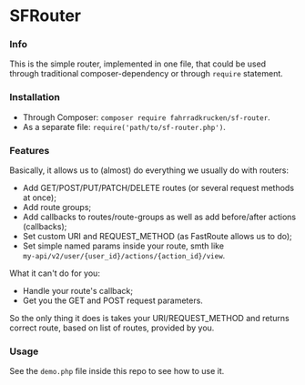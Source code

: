 # SFRouter

### Info

This is the simple router, implemented in one file, that could be used 
through traditional composer-dependency or through `require` statement.

### Installation

* Through Composer: `composer require fahrradkrucken/sf-router`.
* As a separate file: `require('path/to/sf-router.php')`.

### Features

Basically, it allows us to (almost) do everything we usually do with routers:
* Add GET/POST/PUT/PATCH/DELETE routes (or several request methods at once);
* Add route groups;
* Add callbacks to routes/route-groups as well as add before/after actions
(callbacks);
* Set custom URI and REQUEST_METHOD (as FastRoute allows us to do);
* Set simple named params inside your route, smth like  
`my-api/v2/user/{user_id}/actions/{action_id}/view`.

What it can't do for you:
* Handle your route's callback;
* Get you the GET and POST request parameters.

So the only thing it does is takes your URI/REQUEST_METHOD and returns 
correct route, based on list of routes, provided by you.

### Usage

See the `demo.php` file inside this repo to see how to use it.